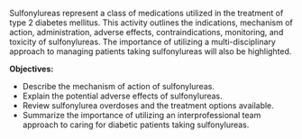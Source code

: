 Sulfonylureas represent a class of medications utilized in the treatment of type 2 diabetes mellitus. This activity outlines the indications, mechanism of action, administration, adverse effects, contraindications, monitoring, and toxicity of sulfonylureas. The importance of utilizing a multi-disciplinary approach to managing patients taking sulfonylureas will also be highlighted.

**Objectives:**
- Describe the mechanism of action of sulfonylureas. 
- Explain the potential adverse effects of sulfonylureas. 
- Review sulfonylurea overdoses and the treatment options available.
- Summarize the importance of utilizing an interprofessional team approach to caring for diabetic patients taking sulfonylureas.